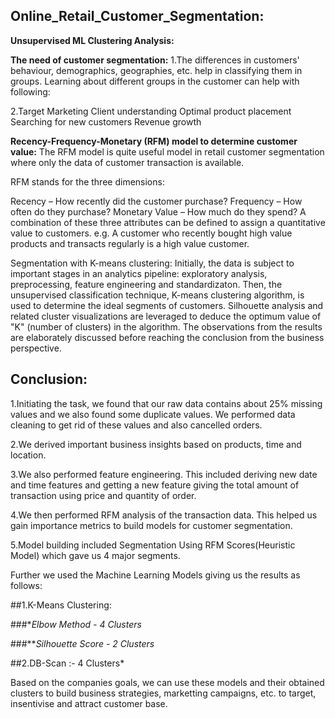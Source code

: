 ## **Online_Retail_Customer_Segmentation:** 

**Unsupervised ML Clustering Analysis:**

**The need of customer segmentation:**
1.The differences in customers' behaviour, demographics, geographies, etc. help in classifying them in groups. Learning about different groups in the customer can help with following:

2.Target Marketing Client understanding Optimal product placement Searching for new customers Revenue growth

**Recency-Frequency-Monetary (RFM) model to determine customer value:**
The RFM model is quite useful model in retail customer segmentation where only the data of customer transaction is available. 

RFM stands for the three dimensions:

Recency – How recently did the customer purchase? Frequency – How often do they purchase? Monetary Value – How much do they spend? A combination of these three attributes can be defined to assign a quantitative value to customers. e.g. A customer who recently bought high value products and transacts regularly is a high value customer.

Segmentation with K-means clustering:
Initially, the data is subject to important stages in an analytics pipeline: exploratory analysis, preprocessing, feature engineering and standardizaton. Then, the unsupervised classification technique, K-means clustering algorithm, is used to determine the ideal segments of customers. Silhouette analysis and related cluster visualizations are leveraged to deduce the optimum value of "K" (number of clusters) in the algorithm. The observations from the results are elaborately discussed before reaching the conclusion from the business perspective.

## **Conclusion:**

1.Initiating the task, we found that our raw data contains about 25% missing 
  values and we also found some duplicate values. We performed data cleaning to get rid of these values and also cancelled orders.

2.We derived important business insights based on products, time and location.

3.We also performed feature engineering. This included deriving new date and time features and getting a new feature giving the total amount of transaction using price and quantity of order.

4.We then performed RFM analysis of the transaction data. This helped us gain importance metrics to build models for customer segmentation.

5.Model building included Segmentation Using RFM Scores(Heuristic Model) which gave us 4 major segments.

Further we used the Machine Learning Models giving us the results as follows:

##1.K-Means Clustering:

###**Elbow Method - 4 Clusters*

###***Silhouette Score - 2 Clusters*

##2.DB-Scan :- 4 Clusters*

Based on the companies goals, we can use these models and their obtained clusters to build business strategies, marketting campaigns, etc. to target, insentivise and attract customer base.
